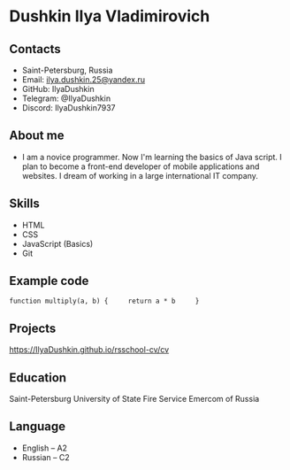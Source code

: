 # Dushkin Ilya Vladimirovich
## Contacts
- Saint-Petersburg, Russia
- Email: ilya.dushkin.25@yandex.ru
- GitHub: IlyaDushkin
- Telegram: @IlyaDushkin
- Discord: IlyaDushkin7937

## About me
- I am a novice programmer. Now I'm learning the basics of Java script. I plan to become a front-end developer of mobile applications and websites. I dream of working in a large international IT company.

## Skills
- HTML
- CSS
- JavaScript (Basics)
- Git

## Example code
`function multiply(a, b) {    
  return a * b    
} `

## Projects
<https://IlyaDushkin.github.io/rsschool-cv/cv>


## Education
Saint-Petersburg University of State Fire Service Emercom of Russia

## Language
- English – A2
- Russian – C2
